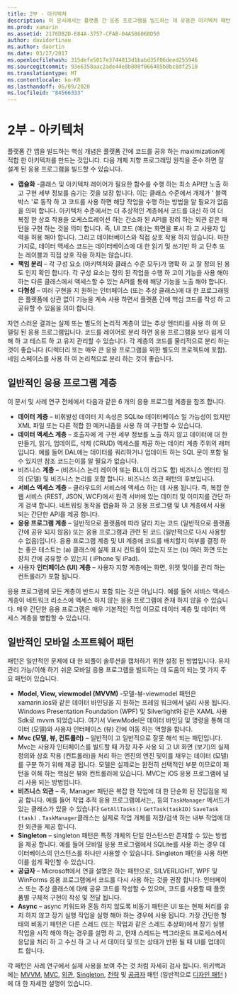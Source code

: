 ```yaml
---
title: 2부 - 아키텍처
description: 이 문서에서는 플랫폼 간 응용 프로그램을 빌드하는 데 유용한 아키텍처 패턴을 설명 합니다. 일반적인 응용 프로그램 계층 (데이터 계층, 데이터 액세스 계층 등) 및 일반적인 모바일 소프트웨어 패턴 (MVVM, MVC 등)에 대해 설명 합니다.
ms.prod: xamarin
ms.assetid: 2176DB2D-E84A-3757-CFAB-04A586068D50
author: davidortinau
ms.author: daortin
ms.date: 03/27/2017
ms.openlocfilehash: 315defe5017e3744013d1babd35f06deed255946
ms.sourcegitcommit: 93e6358aac2ade44e8b800f066405b8bc8df2510
ms.translationtype: MT
ms.contentlocale: ko-KR
ms.lasthandoff: 06/09/2020
ms.locfileid: "84566333"
---
```

# <a name="part-2---architecture"></a>2부 - 아키텍처

플랫폼 간 앱을 빌드하는 핵심 개념은 플랫폼 간에 코드를 공유 하는 maximization에 적합 한 아키텍처를 만드는 것입니다. 다음 개체 지향 프로그래밍 원칙을 준수 하면 잘 설계 된 응용 프로그램을 빌드할 수 있습니다.

- **캡슐화** -클래스 및 아키텍처 레이어가 필요한 함수를 수행 하는 최소 API만 노출 하 고 구현 세부 정보를 숨기는 것을 보장 합니다. 이는 클래스 수준에서 개체가 ' 블랙 박스 '로 동작 하 고 코드를 사용 하면 해당 작업을 수행 하는 방법을 알 필요가 없음을 의미 합니다. 아키텍처 수준에서는 더 추상적인 계층에서 코드를 대신 하 여 더 복잡 한 상호 작용을 오케스트레이션 하는 간소화 된 API를 장려 하는 외관 같은 패턴을 구현 하는 것을 의미 합니다. 즉, UI 코드 (예:)는 화면을 표시 하 고 사용자 입력을 허용 해야 합니다. 그리고 데이터베이스와 직접 상호 작용 하지 않습니다. 마찬가지로, 데이터 액세스 코드는 데이터베이스에 대 한 읽기 및 쓰기만 하 고 단추 또는 레이블과 직접 상호 작용 하지는 않습니다.
- **책임 분리** – 각 구성 요소 (아키텍처와 클래스 수준 모두)가 명확 하 고 잘 정의 된 용도 인지 확인 합니다. 각 구성 요소는 정의 된 작업을 수행 하 고이 기능을 사용 해야 하는 다른 클래스에서 액세스할 수 있는 API를 통해 해당 기능을 노출 해야 합니다.
- **다형성** – 여러 구현을 지 원하는 인터페이스 (또는 추상 클래스)에 대 한 프로그래밍은 플랫폼에 상관 없이 기능을 계속 사용 하면서 플랫폼 간에 핵심 코드를 작성 하 고 공유할 수 있음을 의미 합니다.

자연 스러운 결과는 실제 또는 별도의 논리적 계층이 있는 추상 엔터티를 사용 하 여 모델링 된 응용 프로그램입니다. 코드를 레이어로 분리 하면 응용 프로그램을 보다 쉽게 이해 하 고 테스트 하 고 유지 관리할 수 있습니다. 각 계층의 코드를 물리적으로 분리 하는 것이 좋습니다 (디렉터리 또는 매우 큰 응용 프로그램을 위한 별도의 프로젝트에 포함). 네임 스페이스를 사용 하 여 논리적으로 분리 하는 것이 좋습니다.

 <a name="Typical_Application_Layers"></a>

## <a name="typical-application-layers"></a>일반적인 응용 프로그램 계층

이 문서 및 사례 연구 전체에서 다음과 같은 6 개의 응용 프로그램 계층을 참조 합니다.

- **데이터 계층** – 비휘발성 데이터 지 속성은 SQLite 데이터베이스 일 가능성이 있지만 XML 파일 또는 다른 적합 한 메커니즘을 사용 하 여 구현할 수 있습니다.
- **데이터 액세스 계층** – 호출자에 게 구현 세부 정보를 노출 하지 않고 데이터에 대 한 만들기, 읽기, 업데이트, 삭제 (CRUD) 액세스를 제공 하는 데이터 계층 주위의 래퍼입니다. 예를 들어 DAL에는 데이터를 쿼리하거나 업데이트 하는 SQL 문이 포함 될 수 있지만 참조 코드는이를 알 필요가 없습니다.
- 비즈니스 **계층** – (비즈니스 논리 레이어 또는 BLL이 라고도 함) 비즈니스 엔터티 정의 (모델) 및 비즈니스 논리를 포함 합니다. 비즈니스 외관 패턴의 후보입니다.
- **서비스 액세스 계층** – 클라우드의 서비스에 액세스 하는 데 사용 됩니다. 즉, 복잡 한 웹 서비스 (REST, JSON, WCF)에서 원격 서버에 있는 데이터 및 이미지를 간단 하 게 검색 합니다. 네트워킹 동작을 캡슐화 하 고 응용 프로그램 및 UI 계층에서 사용 되는 간단한 API를 제공 합니다.
- **응용 프로그램 계층** – 일반적으로 플랫폼에 따라 달라 지는 코드 (일반적으로 플랫폼 간에 공유 되지 않음) 또는 응용 프로그램과 관련 된 코드 (일반적으로 다시 사용할 수 없음)입니다. 응용 프로그램 계층 및 UI 계층에 코드를 배치할지 여부를 결정 하는 좋은 테스트는 (a) 클래스에 실제 표시 컨트롤이 있는지 또는 (b) 여러 화면 또는 장치 간에 공유할 수 있는지 ( iPhone 및 iPad).
- 사용자 **인터페이스 (UI) 계층** – 사용자 지향 계층에는 화면, 위젯 및이를 관리 하는 컨트롤러가 포함 됩니다.

응용 프로그램에 모든 계층이 반드시 포함 되는 것은 아닙니다. 예를 들어 서비스 액세스 계층이 네트워크 리소스에 액세스 하지 않는 응용 프로그램에 존재 하지 않을 수 있습니다. 매우 간단한 응용 프로그램은 매우 기본적인 작업 이므로 데이터 계층 및 데이터 액세스 계층을 병합할 수 있습니다.

 <a name="Common_Mobile_Software_Patterns"></a>

## <a name="common-mobile-software-patterns"></a>일반적인 모바일 소프트웨어 패턴

패턴은 일반적인 문제에 대 한 되풀이 솔루션을 캡처하기 위한 설정 된 방법입니다. 유지 관리 가능/이해 하기 쉬운 모바일 응용 프로그램을 빌드하는 데 도움이 되는 몇 가지 주요 패턴이 있습니다.

- **Model, View, viewmodel (MVVM)** -모델-뷰-viewmodel 패턴은 xamarin.ios와 같은 데이터 바인딩을 지 원하는 프레임 워크에서 널리 사용 됩니다. Windows Presentation Foundation (WPF) 및 Silverlight와 같은 XAML 사용 Sdk로 mvvm 되었습니다. 여기서 ViewModel은 데이터 바인딩 및 명령을 통해 데이터 (모델)와 사용자 인터페이스 (뷰) 간에 이동 하는 역할을 합니다.
- **Mvc (모델, 뷰, 컨트롤러)** – 일반적이 고 일반적으로 잘못 해석 되는 패턴입니다. Mvc는 사용자 인터페이스를 빌드할 때 가장 자주 사용 되 고 UI 화면 (보기)의 실제 정의와 상호 작용 (컨트롤러)을 처리 하는 엔진의 엔진 및이를 채우는 데이터 (모델)를 구분 하기 위해 제공 됩니다. 모델은 실제로는 완전히 선택적인 부분 이므로이 패턴을 이해 하는 핵심은 뷰와 컨트롤러에 있습니다. MVC는 iOS 응용 프로그램에 널리 사용 되는 방법입니다.
- **비즈니스 외관** – 즉, Manager 패턴은 복잡 한 작업에 대 한 단순화 된 진입점을 제공 합니다. 예를 들어 작업 추적 응용 프로그램에서는,, 등의 `TaskManager` 메서드가 있는 클래스가 있을 수 있습니다 `GetAllTasks()` `GetTask(taskID)` `SaveTask (task)` . `TaskManager`클래스는 실제로 작업 개체를 저장/검색 하는 내부 작업에 대 한 외관을 제공 합니다.
- **Singleton** – singleton 패턴은 특정 개체의 단일 인스턴스만 존재할 수 있는 방법을 제공 합니다. 예를 들어 모바일 응용 프로그램에서 SQLite를 사용 하는 경우 데이터베이스의 인스턴스를 하나만 사용할 수 있습니다. Singleton 패턴을 사용 하면이를 쉽게 확인할 수 있습니다.
- **공급자** – Microsoft에서 연결 설명은 하는 패턴으로, SILVERLIGHT, WPF 및 WinForms 응용 프로그램에서 코드를 다시 사용 하는 것을 권장 합니다. 인터페이스 또는 추상 클래스에 대해 공유 코드를 작성할 수 있으며, 코드를 사용할 때 플랫폼별 구체적 구현이 작성 및 전달 됩니다.
- **Async** – async 키워드와 혼동 하지 않도록 비동기 패턴은 UI 또는 현재 처리를 유지 하지 않고 장기 실행 작업을 실행 해야 하는 경우에 사용 됩니다. 가장 간단한 형태의 비동기 패턴은 다른 스레드 (또는 작업과 같은 스레드 추상화)에서 장기 실행 작업을 시작 해야 하는 경우를 설명 하 고, 현재 스레드는 백그라운드 프로세스에서 응답을 처리 하 고 수신 하 고 나 서 데이터 및 또는 상태가 반환 될 때 UI를 업데이트 합니다.

각 패턴은 사례 연구에서 실제 사용을 보여 주는 것 처럼 자세히 검사 됩니다. 위키백과에는 [MVVM](https://en.wikipedia.org/wiki/Model–view–viewmodel), [MVC](https://en.wikipedia.org/wiki/Model–view–controller), [외관](https://en.wikipedia.org/wiki/Facade_pattern), [Singleton](https://en.wikipedia.org/wiki/Singleton_pattern), [전략](https://en.wikipedia.org/wiki/Strategy_pattern) 및 [공급자](https://en.wikipedia.org/wiki/Provider_model) 패턴 (일반적으로 [디자인 패턴](https://en.wikipedia.org/wiki/Design_Patterns) )에 대 한 자세한 설명이 있습니다.

